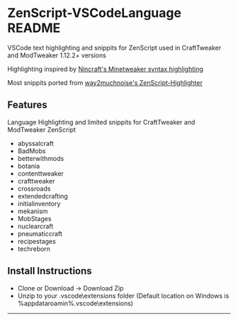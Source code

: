 # ZenScript-VSCodeLanguage README

VSCode text highlighting and snippits for ZenScript used in CraftTweaker and ModTweaker 1.12.2+ versions

Highlighting inspired by [Nincraft's Minetweaker syntax highlighting](https://github.com/Nincraft/minetweaker-syntax-highlighting)

Most snippits ported from [way2muchnoise's ZenScript-Highlighter](https://github.com/way2muchnoise/ZenScript-Highlighter)

## Features

Language Highlighting and limited snippits for CraftTweaker and ModTweaker ZenScript
* abyssalcraft
* BadMobs
* betterwithmods
* botania
* contenttweaker
* crafttweaker
* crossroads
* extendedcrafting
* initialinventory
* mekanism
* MobStages
* nuclearcraft
* pneumaticcraft
* recipestages
* techreborn

## Install Instructions
- Clone or Download -> Download Zip
- Unzip to your .vscode\extensions folder (Default location on Windows is %appdataroamin%\.vscode\extensions)


-----------------------------------------------------------------------------------------------------------
